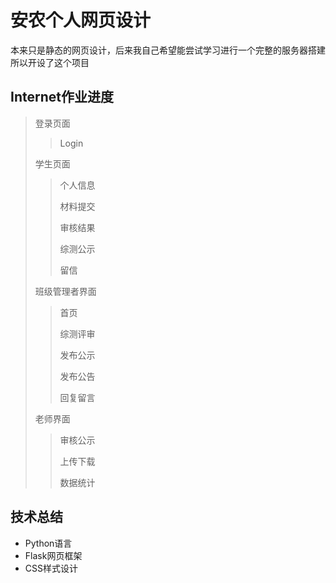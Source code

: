 # 安农个人网页设计

本来只是静态的网页设计，后来我自己希望能尝试学习进行一个完整的服务器搭建
所以开设了这个项目

## Internet作业进度

> 登录页面
> > Login
>
> 学生页面
>
> > 个人信息
> >
> > 材料提交
> >
> > 审核结果
> >
> > 综测公示
> >
> > 留信
>
> 班级管理者界面
> 
> > 首页
> >
> > 综测评审
> >
> > 发布公示
> >
> > 发布公告
> >
> > 回复留言
> 
> 老师界面
> 
> >审核公示
> >
> >上传下载
> >
> >数据统计

## 技术总结
* Python语言
* Flask网页框架
* CSS样式设计


